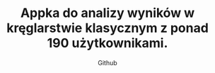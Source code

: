 ---
emoji: "🎳"
thumbnail: "bowling app.png"
title: "Appka do analizy wyników w kręglarstwie klasycznym z ponad 190 użytkownikami."
summary: "Hobbystyczny projekt open-source z kodem źródłowym dostępnym na moim Githubie - zapraszam do korzystania!"
subtitle: "Github"
github: "https://github.com/asdfMaciej/niezbednik-kreglarza"
weight: 6
---